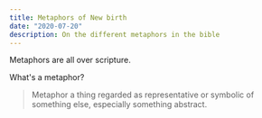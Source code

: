 ```yaml
---
title: Metaphors of New birth
date: "2020-07-20"
description: On the different metaphors in the bible
---
```


Metaphors are all over scripture.

What's a metaphor?

> Metaphor
> a thing regarded as representative or symbolic of something else, especially something abstract.
